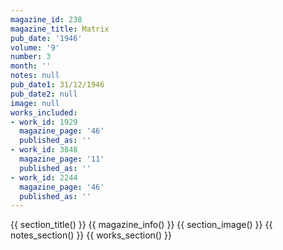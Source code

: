 ```yaml
---
magazine_id: 238
magazine_title: Matrix
pub_date: '1946'
volume: '9'
number: 3
month: ''
notes: null
pub_date1: 31/12/1946
pub_date2: null
image: null
works_included:
- work_id: 1929
  magazine_page: '46'
  published_as: ''
- work_id: 3848
  magazine_page: '11'
  published_as: ''
- work_id: 2244
  magazine_page: '46'
  published_as: ''
---
```


{{ section_title() }}
{{ magazine_info() }}
{{ section_image() }}
{{ notes_section() }}
{{ works_section() }}

